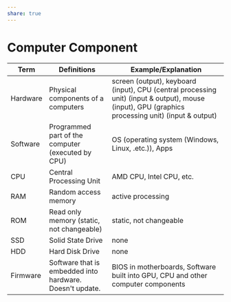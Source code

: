 ```yaml
---
share: true  
---
```


# Computer Component

| Term | Definitions | Example/Explanation |
| - | - | - |
| Hardware | Physical components of a computers | screen (output), keyboard (input), CPU (central processing unit) (input & output), mouse (input), GPU (graphics processing unit) (input & output) |
| Software | Programmed part of the computer (executed by CPU) | OS (operating system (Windows, Linux, .etc.)), Apps |
| CPU | Central Processing Unit | AMD CPU, Intel CPU, etc. |
| RAM | Random access memory | active processing  |
| ROM  | Read only memory (static, not changeable)  | static, not changeable  |
| SSD | Solid State Drive | none |
| HDD | Hard Disk Drive | none |
| Firmware | Software that is embedded into hardware. Doesn't update. | BIOS in motherboards, Software built into GPU, CPU and other computer components |
